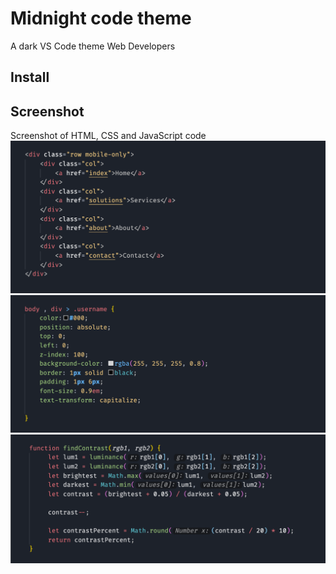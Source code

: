 # Midnight code theme

A dark VS Code theme Web Developers

## Install

## Screenshot

Screenshot of HTML, CSS and JavaScript code
![Theme Screenshot](screenshot-html.png)
![Theme Screenshot](screenshot-css.png)
![Theme Screenshot](screenshot-js.png)
